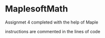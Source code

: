 # MaplesoftMath
Assignmet 4 completed with the help of Maple

instructions are commented in the lines of code
